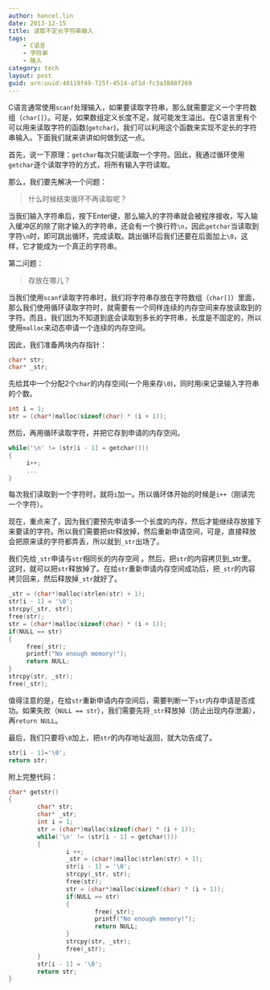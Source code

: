 ```yaml
---
author: hancel.lin
date: 2013-12-15
title: 读取不定长字符串输入
tags: 
    - C语言
    - 字符串
    - 输入
category: tech
layout: post
guid: urn:uuid:40119f49-725f-4514-af1d-fc3a3888f269
---
```

C语言通常使用`scanf`处理输入，如果要读取字符串，那么就需要定义一个字符数组（`char[]`）。可是，如果数组定义长度不足，就可能发生溢出。在C语言里有个可以用来读取字符的函数(`getchar`)，我们可以利用这个函数来实现不定长的字符串输入。下面我们就来讲讲如何做到这一点。

首先，说一下原理：`getchar`每次只能读取一个字符。因此，我通过循环使用`getchar`逐个读取字符的方式，将所有输入字符读取。
<!--more-->
那么，我们要先解决一个问题：

>什么时候结束循环不再读取呢？

当我们输入字符串后，按下Enter键，那么输入的字符串就会被程序接收，写入输入缓冲区的除了刚才输入的字符串，还会有一个换行符`\n`，因此`getchar`当读取到字符`\n`时，即可跳出循环，完成读取。跳出循环后我们还要在后面加上`\0`，这样，它才能成为一个真正的字符串。

第二问题：

>存放在哪儿？

当我们使用`scanf`读取字符串时，我们将字符串存放在字符数组（`char[]`）里面，那么我们使用循环读取字符时，就需要有一个同样连续的内存空间来存放读取到的字符。而且，我们因为不知道到底会读取到多长的字符串，长度是不固定的，所以使用`malloc`来动态申请一个连续的内存空间。

因此，我们准备两块内存指针：

```c
char* str;
char* _str;
```

先给其中一个分配2个`char`的内存空间(一个用来存`\0`)，同时用i来记录输入字符串的个数。

```c
int i = 1;
str = (char*)malloc(sizeof(char) * (i + 1));
```

然后，再用循环读取字符，并把它存到申请的内存空间。

```c
while('\n' != (str[i - 1] = getchar()))
{
     i++;
     ...
}
```

每次我们读取到一个字符时，就将`i`加一。所以循环体开始的时候是`i++`（刚读完一个字符）。

现在，重点来了，因为我们要预先申请多一个长度的内存，然后才能继续存放接下来要读的字符。所以我们需要把str释放掉，然后重新申请空间，可是，直接释放会把原来读的字符都弄丢，所以就到`_str`出场了。

我们先给`_str`申请与`str`相同长的内存空间 。然后，把`str`的内容拷贝到_str里。这时，就可以把`str`释放掉了。在给`str`重新申请内存空间成功后，把`_str`的内容拷贝回来，然后释放掉`_str`就好了。

```c
_str = (char*)malloc(strlen(str) + 1);
str[i - 1] = '\0';
strcpy(_str, str);
free(str);
str = (char*)malloc(sizeof(char) * (i + 1));
if(NULL == str)
{
     free(_str);
     printf("No enough memory!");
     return NULL;
}
strcpy(str, _str);
free(_str);
```

值得注意的是，在给`str`重新申请内存空间后，需要判断一下`str`内存申请是否成功。如果失败（`NULL == str`），我们需要先将`_str`释放掉（防止出现内存泄漏），再`return NULL`。

最后，我们只要将`\0`加上，把`str`的内存地址返回，就大功告成了。

```c
str[i - 1]='\0';
return str;
```

附上完整代码：

```c
char* getstr()
{
        char* str;
        char* _str;
        int i = 1;
        str = (char*)malloc(sizeof(char) * (i + 1));
        while('\n' != (str[i - 1] = getchar()))
        {
                i ++;
                _str = (char*)malloc(strlen(str) + 1);
                str[i - 1] = '\0';
                strcpy(_str, str);
                free(str);
                str = (char*)malloc(sizeof(char) * (i + 1));
                if(NULL == str)
                {
                        free(_str);
                        printf("No enough memory!");
                        return NULL;
                }
                strcpy(str, _str);
                free(_str);
        }
        str[i - 1] = '\0';
        return str;
}
```
